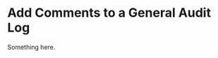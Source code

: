 [title]: # (Add Comments to a General Audit Log)
[tags]: # (XXX)
[priority]: # (5995)
# Add Comments to a General Audit Log
Something here.
